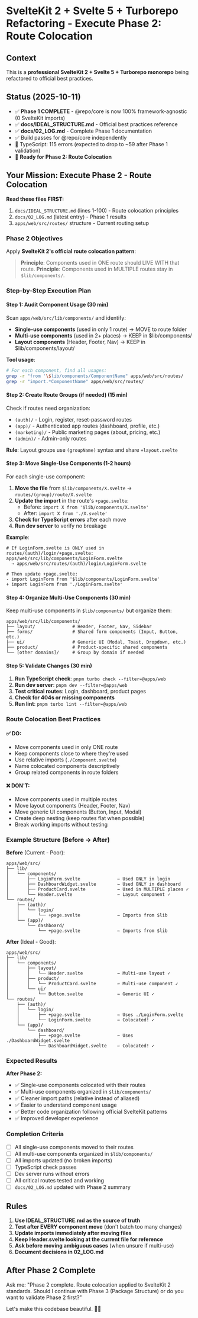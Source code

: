 # SvelteKit 2 + Svelte 5 + Turborepo Refactoring - Execute Phase 2: Route Colocation

## Context
This is a **professional SvelteKit 2 + Svelte 5 + Turborepo monorepo** being refactored to official best practices.

## Status (2025-10-11)
- ✅ **Phase 1 COMPLETE** - @repo/core is now 100% framework-agnostic (0 SvelteKit imports)
- ✅ **docs/IDEAL_STRUCTURE.md** - Official best practices reference
- ✅ **docs/02_LOG.md** - Complete Phase 1 documentation
- ✅ Build passes for @repo/core independently
- 🔴 TypeScript: 115 errors (expected to drop to ~59 after Phase 1 validation)
- 🎯 **Ready for Phase 2: Route Colocation**

## Your Mission: Execute Phase 2 - Route Colocation

**Read these files FIRST:**
1. `docs/IDEAL_STRUCTURE.md` (lines 1-100) - Route colocation principles
2. `docs/02_LOG.md` (latest entry) - Phase 1 results
3. `apps/web/src/routes/` structure - Current routing setup

### Phase 2 Objectives

Apply **SvelteKit 2's official route colocation pattern**:

> **Principle**: Components used in ONE route should LIVE WITH that route.
> **Principle**: Components used in MULTIPLE routes stay in `$lib/components/`.

### Step-by-Step Execution Plan

#### Step 1: Audit Component Usage (30 min)

Scan `apps/web/src/lib/components/` and identify:
- **Single-use components** (used in only 1 route) → MOVE to route folder
- **Multi-use components** (used in 2+ places) → KEEP in $lib/components/
- **Layout components** (Header, Footer, Nav) → KEEP in $lib/components/layout/

**Tool usage**:
```bash
# For each component, find all usages:
grep -r "from '\$lib/components/ComponentName" apps/web/src/routes/
grep -r "import.*ComponentName" apps/web/src/routes/
```

#### Step 2: Create Route Groups (if needed) (15 min)

Check if routes need organization:
- `(auth)/` - Login, register, reset-password routes
- `(app)/` - Authenticated app routes (dashboard, profile, etc.)
- `(marketing)/` - Public marketing pages (about, pricing, etc.)
- `(admin)/` - Admin-only routes

**Rule**: Layout groups use `(groupName)` syntax and share `+layout.svelte`

#### Step 3: Move Single-Use Components (1-2 hours)

For each single-use component:

1. **Move the file** from `$lib/components/X.svelte` → `routes/(group)/route/X.svelte`
2. **Update the import** in the route's `+page.svelte`:
   - Before: `import X from '$lib/components/X.svelte'`
   - After: `import X from './X.svelte'`
3. **Check for TypeScript errors** after each move
4. **Run dev server** to verify no breakage

**Example**:
```
# If LoginForm.svelte is ONLY used in routes/(auth)/login/+page.svelte:
apps/web/src/lib/components/LoginForm.svelte 
  → apps/web/src/routes/(auth)/login/LoginForm.svelte

# Then update +page.svelte:
- import LoginForm from '$lib/components/LoginForm.svelte'
+ import LoginForm from './LoginForm.svelte'
```

#### Step 4: Organize Multi-Use Components (30 min)

Keep multi-use components in `$lib/components/` but organize them:

```
apps/web/src/lib/components/
├── layout/              # Header, Footer, Nav, Sidebar
├── forms/               # Shared form components (Input, Button, etc.)
├── ui/                  # Generic UI (Modal, Toast, Dropdown, etc.)
├── product/             # Product-specific shared components
└── [other domains]/     # Group by domain if needed
```

#### Step 5: Validate Changes (30 min)

1. **Run TypeScript check**: `pnpm turbo check --filter=@apps/web`
2. **Run dev server**: `pnpm dev --filter=@apps/web`
3. **Test critical routes**: Login, dashboard, product pages
4. **Check for 404s or missing components**
5. **Run lint**: `pnpm turbo lint --filter=@apps/web`

### Route Colocation Best Practices

#### ✅ DO:
- Move components used in only ONE route
- Keep components close to where they're used
- Use relative imports (`./Component.svelte`)
- Name colocated components descriptively
- Group related components in route folders

#### ❌ DON'T:
- Move components used in multiple routes
- Move layout components (Header, Footer, Nav)
- Move generic UI components (Button, Input, Modal)
- Create deep nesting (keep routes flat when possible)
- Break working imports without testing

### Example Structure (Before → After)

**Before** (Current - Poor):
```
apps/web/src/
├── lib/
│   └── components/
│       ├── LoginForm.svelte              ← Used ONLY in login
│       ├── DashboardWidget.svelte        ← Used ONLY in dashboard
│       ├── ProductCard.svelte            ← Used in MULTIPLE places ✓
│       └── Header.svelte                 ← Layout component ✓
└── routes/
    ├── (auth)/
    │   └── login/
    │       └── +page.svelte              ← Imports from $lib
    └── (app)/
        └── dashboard/
            └── +page.svelte              ← Imports from $lib
```

**After** (Ideal - Good):
```
apps/web/src/
├── lib/
│   └── components/
│       ├── layout/
│       │   └── Header.svelte             ← Multi-use layout ✓
│       ├── product/
│       │   └── ProductCard.svelte        ← Multi-use component ✓
│       └── ui/
│           └── Button.svelte             ← Generic UI ✓
└── routes/
    ├── (auth)/
    │   └── login/
    │       ├── +page.svelte              ← Uses ./LoginForm.svelte
    │       └── LoginForm.svelte          ← Colocated! ✓
    └── (app)/
        └── dashboard/
            ├── +page.svelte              ← Uses ./DashboardWidget.svelte
            └── DashboardWidget.svelte    ← Colocated! ✓
```

### Expected Results

**After Phase 2:**
- ✅ Single-use components colocated with their routes
- ✅ Multi-use components organized in `$lib/components/`
- ✅ Cleaner import paths (relative instead of aliased)
- ✅ Easier to understand component usage
- ✅ Better code organization following official SvelteKit patterns
- ✅ Improved developer experience

### Completion Criteria

- [ ] All single-use components moved to their routes
- [ ] All multi-use components organized in `$lib/components/`
- [ ] All imports updated (no broken imports)
- [ ] TypeScript check passes
- [ ] Dev server runs without errors
- [ ] All critical routes tested and working
- [ ] `docs/02_LOG.md` updated with Phase 2 summary

## Rules

1. **Use IDEAL_STRUCTURE.md as the source of truth**
2. **Test after EVERY component move** (don't batch too many changes)
3. **Update imports immediately after moving files**
4. **Keep Header.svelte looking at the current file for reference**
5. **Ask before moving ambiguous cases** (when unsure if multi-use)
6. **Document decisions in 02_LOG.md**

## After Phase 2 Complete

Ask me:
"Phase 2 complete. Route colocation applied to SvelteKit 2 standards. Should I continue with Phase 3 (Package Structure) or do you want to validate Phase 2 first?"

Let's make this codebase beautiful. 🎨✨
